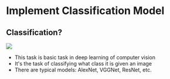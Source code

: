 # Implement Classification Model
## Classification?
<img src = "https://camo.githubusercontent.com/f0fe57a3540c293e21dcadff0cf5dedf3aaaea16509613822ee713fd40228a91/68747470733a2f2f6d69726f2e6d656469756d2e636f6d2f6d61782f313833382f312a6f4233533579484868766f75674a6b50587563386f672e676966">
  
- This task is basic task in deep learning of computer vision   
- It's the task of classifying what class it is given an image    
- There are typical models: AlexNet, VGGNet, ResNet, etc.  